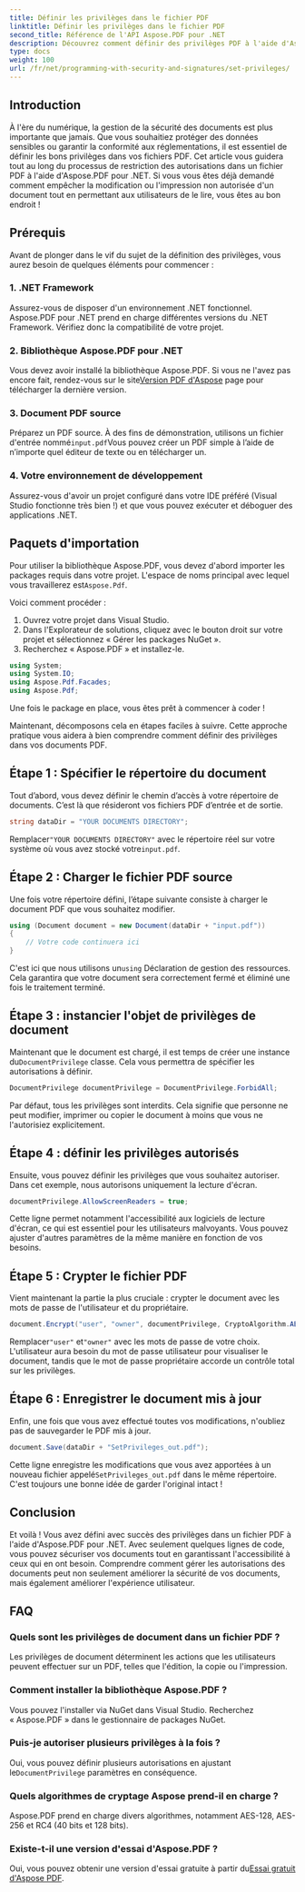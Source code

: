 ```yaml
---
title: Définir les privilèges dans le fichier PDF
linktitle: Définir les privilèges dans le fichier PDF
second_title: Référence de l'API Aspose.PDF pour .NET
description: Découvrez comment définir des privilèges PDF à l'aide d'Aspose.PDF pour .NET grâce à ce guide étape par étape. Sécurisez efficacement vos documents.
type: docs
weight: 100
url: /fr/net/programming-with-security-and-signatures/set-privileges/
---
```

## Introduction

À l'ère du numérique, la gestion de la sécurité des documents est plus importante que jamais. Que vous souhaitiez protéger des données sensibles ou garantir la conformité aux réglementations, il est essentiel de définir les bons privilèges dans vos fichiers PDF. Cet article vous guidera tout au long du processus de restriction des autorisations dans un fichier PDF à l'aide d'Aspose.PDF pour .NET. Si vous vous êtes déjà demandé comment empêcher la modification ou l'impression non autorisée d'un document tout en permettant aux utilisateurs de le lire, vous êtes au bon endroit !

## Prérequis

Avant de plonger dans le vif du sujet de la définition des privilèges, vous aurez besoin de quelques éléments pour commencer :

### 1. .NET Framework

Assurez-vous de disposer d'un environnement .NET fonctionnel. Aspose.PDF pour .NET prend en charge différentes versions du .NET Framework. Vérifiez donc la compatibilité de votre projet.

### 2. Bibliothèque Aspose.PDF pour .NET

 Vous devez avoir installé la bibliothèque Aspose.PDF. Si vous ne l'avez pas encore fait, rendez-vous sur le site[Version PDF d'Aspose](https://releases.aspose.com/pdf/net/) page pour télécharger la dernière version.

### 3. Document PDF source

 Préparez un PDF source. À des fins de démonstration, utilisons un fichier d'entrée nommé`input.pdf`Vous pouvez créer un PDF simple à l’aide de n’importe quel éditeur de texte ou en télécharger un.

### 4. Votre environnement de développement

Assurez-vous d'avoir un projet configuré dans votre IDE préféré (Visual Studio fonctionne très bien !) et que vous pouvez exécuter et déboguer des applications .NET.

## Paquets d'importation

 Pour utiliser la bibliothèque Aspose.PDF, vous devez d'abord importer les packages requis dans votre projet. L'espace de noms principal avec lequel vous travaillerez est`Aspose.Pdf`.

Voici comment procéder :

1. Ouvrez votre projet dans Visual Studio.
2. Dans l'Explorateur de solutions, cliquez avec le bouton droit sur votre projet et sélectionnez « Gérer les packages NuGet ».
3. Recherchez « Aspose.PDF » et installez-le.

```csharp
using System;
using System.IO;
using Aspose.Pdf.Facades;
using Aspose.Pdf;
```

Une fois le package en place, vous êtes prêt à commencer à coder !

Maintenant, décomposons cela en étapes faciles à suivre. Cette approche pratique vous aidera à bien comprendre comment définir des privilèges dans vos documents PDF.

## Étape 1 : Spécifier le répertoire du document

Tout d’abord, vous devez définir le chemin d’accès à votre répertoire de documents. C’est là que résideront vos fichiers PDF d’entrée et de sortie.

```csharp
string dataDir = "YOUR DOCUMENTS DIRECTORY";
```
 Remplacer`"YOUR DOCUMENTS DIRECTORY"` avec le répertoire réel sur votre système où vous avez stocké votre`input.pdf`.

## Étape 2 : Charger le fichier PDF source

Une fois votre répertoire défini, l’étape suivante consiste à charger le document PDF que vous souhaitez modifier.

```csharp
using (Document document = new Document(dataDir + "input.pdf"))
{
    // Votre code continuera ici
}
```
 C'est ici que nous utilisons un`using` Déclaration de gestion des ressources. Cela garantira que votre document sera correctement fermé et éliminé une fois le traitement terminé.

## Étape 3 : instancier l'objet de privilèges de document

Maintenant que le document est chargé, il est temps de créer une instance du`DocumentPrivilege` classe. Cela vous permettra de spécifier les autorisations à définir.

```csharp
DocumentPrivilege documentPrivilege = DocumentPrivilege.ForbidAll;
```
Par défaut, tous les privilèges sont interdits. Cela signifie que personne ne peut modifier, imprimer ou copier le document à moins que vous ne l'autorisiez explicitement.

## Étape 4 : définir les privilèges autorisés

Ensuite, vous pouvez définir les privilèges que vous souhaitez autoriser. Dans cet exemple, nous autorisons uniquement la lecture d'écran.

```csharp
documentPrivilege.AllowScreenReaders = true;
```
Cette ligne permet notamment l'accessibilité aux logiciels de lecture d'écran, ce qui est essentiel pour les utilisateurs malvoyants. Vous pouvez ajuster d'autres paramètres de la même manière en fonction de vos besoins.

## Étape 5 : Crypter le fichier PDF

Vient maintenant la partie la plus cruciale : crypter le document avec les mots de passe de l'utilisateur et du propriétaire.

```csharp
document.Encrypt("user", "owner", documentPrivilege, CryptoAlgorithm.AESx128, false);
```
 Remplacer`"user"` et`"owner"` avec les mots de passe de votre choix. L'utilisateur aura besoin du mot de passe utilisateur pour visualiser le document, tandis que le mot de passe propriétaire accorde un contrôle total sur les privilèges. 

## Étape 6 : Enregistrer le document mis à jour

Enfin, une fois que vous avez effectué toutes vos modifications, n'oubliez pas de sauvegarder le PDF mis à jour.

```csharp
document.Save(dataDir + "SetPrivileges_out.pdf");
```
 Cette ligne enregistre les modifications que vous avez apportées à un nouveau fichier appelé`SetPrivileges_out.pdf` dans le même répertoire. C'est toujours une bonne idée de garder l'original intact !

## Conclusion

Et voilà ! Vous avez défini avec succès des privilèges dans un fichier PDF à l'aide d'Aspose.PDF pour .NET. Avec seulement quelques lignes de code, vous pouvez sécuriser vos documents tout en garantissant l'accessibilité à ceux qui en ont besoin. Comprendre comment gérer les autorisations des documents peut non seulement améliorer la sécurité de vos documents, mais également améliorer l'expérience utilisateur. 

## FAQ

### Quels sont les privilèges de document dans un fichier PDF ?  
Les privilèges de document déterminent les actions que les utilisateurs peuvent effectuer sur un PDF, telles que l'édition, la copie ou l'impression.

### Comment installer la bibliothèque Aspose.PDF ?  
Vous pouvez l'installer via NuGet dans Visual Studio. Recherchez « Aspose.PDF » dans le gestionnaire de packages NuGet.

### Puis-je autoriser plusieurs privilèges à la fois ?  
Oui, vous pouvez définir plusieurs autorisations en ajustant le`DocumentPrivilege` paramètres en conséquence.

### Quels algorithmes de cryptage Aspose prend-il en charge ?  
Aspose.PDF prend en charge divers algorithmes, notamment AES-128, AES-256 et RC4 (40 bits et 128 bits).

### Existe-t-il une version d'essai d'Aspose.PDF ?  
 Oui, vous pouvez obtenir une version d'essai gratuite à partir du[Essai gratuit d'Aspose PDF](https://releases.aspose.com/).